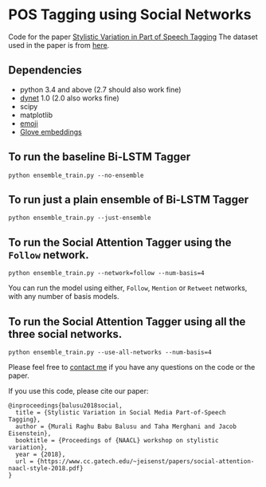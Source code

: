 # POS Tagging using Social Networks
Code for the paper [Stylistic Variation in Part of Speech Tagging](https://www.cc.gatech.edu/~jeisenst/papers/social-attention-naacl-style-2018.pdf)
The dataset used in the paper is from [here](https://github.com/brendano/ark-tweet-nlp).

## Dependencies
- python 3.4 and above (2.7 should also work fine)
- [dynet](http://dynet.readthedocs.io/en/latest/tutorial.html) 1.0 (2.0 also works fine)
- scipy
- matplotlib
- [emoji](https://pypi.org/project/emoji/)
- [Glove embeddings](https://github.com/stanfordnlp/GloVe)

## To run the baseline Bi-LSTM Tagger
```
python ensemble_train.py --no-ensemble
```

## To run just a plain ensemble of Bi-LSTM Tagger
```
python ensemble_train.py --just-ensemble
```

## To run the Social Attention Tagger using the `Follow` network.
```
python ensemble_train.py --network=follow --num-basis=4
```
You can run the model using either, `Follow`, `Mention` or `Retweet` networks, with any number of basis models.

## To run the Social Attention Tagger using all the three social networks.
```
python ensemble_train.py --use-all-networks --num-basis=4
```

Please feel free to [contact me](muraliraghubabu1994@gmail.com) if you have any questions on the code or the paper.


If you use this code, please cite our paper:
```
@inproceedings{balusu2018social,
  title = {Stylistic Variation in Social Media Part-of-Speech Tagging},
  author = {Murali Raghu Babu Balusu and Taha Merghani and Jacob Eisenstein},
  booktitle = {Proceedings of {NAACL} workshop on stylistic variation},
  year = {2018},
  url = {https://www.cc.gatech.edu/~jeisenst/papers/social-attention-naacl-style-2018.pdf}
}
```




